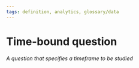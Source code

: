 ```yaml
---
tags: definition, analytics, glossary/data
---
```

#  Time-bound question
*A question that specifies a timeframe to be studied*